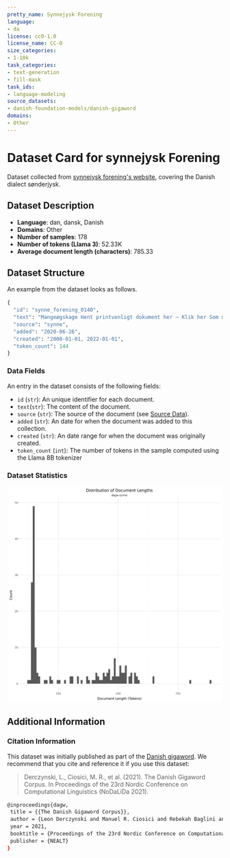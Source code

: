```yaml
---
pretty_name: Synnejysk Forening
language:
- da
license: cc0-1.0
license_name: CC-0
size_categories:
- 1-10k
task_categories:
- text-generation
- fill-mask
task_ids:
- language-modeling
source_datasets:
- danish-foundation-models/danish-gigaword
domains:
- Other
---
```


# Dataset Card for synnejysk Forening 

<!-- START-SHORT DESCRIPTION -->
Dataset collected from [synnejysk forening's website](https://www.synnejysk.dk), covering the Danish dialect sønderjysk.
<!-- END-SHORT DESCRIPTION -->


## Dataset Description


<!-- START-DESC-STATS -->
- **Language**: dan, dansk, Danish
- **Domains**: Other
- **Number of samples**: 178
- **Number of tokens (Llama 3)**: 52.33K
- **Average document length (characters)**: 785.33
<!-- END-DESC-STATS -->



## Dataset Structure
An example from the dataset looks as follows.


<!-- START-SAMPLE -->
```py
{
  "id": "synne_forening_0140",
  "text": "Mangeægskage Hent printvenligt dokument her – Klik her Som medlem af Æ Synnejysk Forening er du med [...]",
  "source": "synne",
  "added": "2020-06-26",
  "created": "2000-01-01, 2022-01-01",
  "token_count": 144
}
```

### Data Fields

An entry in the dataset consists of the following fields:

- `id` (`str`): An unique identifier for each document.
- `text`(`str`): The content of the document.
- `source` (`str`): The source of the document (see [Source Data](#source-data)).
- `added` (`str`): An date for when the document was added to this collection.
- `created` (`str`): An date range for when the document was originally created.
- `token_count` (`int`): The number of tokens in the sample computed using the Llama 8B tokenizer
<!-- END-SAMPLE -->

### Dataset Statistics

<!-- START-DATASET PLOTS -->
<p align="center">
<img src="./images/dist_document_length.png" width="600" style="margin-right: 10px;" />
</p>
<!-- END-DATASET PLOTS -->


## Additional Information


### Citation Information

This dataset was initially published as part of the [Danish gigaword](https://huggingface.co/danish-foundation-models). We recommend that you cite and reference it if you use this dataset:

> Derczynski, L., Ciosici, M. R., et al. (2021). The Danish Gigaword Corpus. In Proceedings of the 23rd Nordic Conference on Computational Linguistics (NoDaLiDa 2021).

```bash
@inproceedings{dagw,
 title = {{The Danish Gigaword Corpus}},
 author = {Leon Derczynski and Manuel R. Ciosici and Rebekah Baglini and Morten H. Christiansen and Jacob Aarup Dalsgaard and Riccardo Fusaroli and Peter Juel Henrichsen and Rasmus Hvingelby and Andreas Kirkedal and Alex Speed Kjeldsen and Claus Ladefoged and Finn Årup Nielsen and Jens Madsen and Malte Lau Petersen and Jonathan Hvithamar Rystrøm and Daniel Varab},
 year = 2021,
 booktitle = {Proceedings of the 23rd Nordic Conference on Computational Linguistics},
 publisher = {NEALT}
}
```
